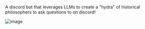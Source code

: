 A discord bot that leverages LLMs to create a "hydra" of historical philosophers to ask questions to on discord!

![image](https://github.com/user-attachments/assets/bf69c9a4-20fb-4095-8f43-7ca8c54dd67d)
